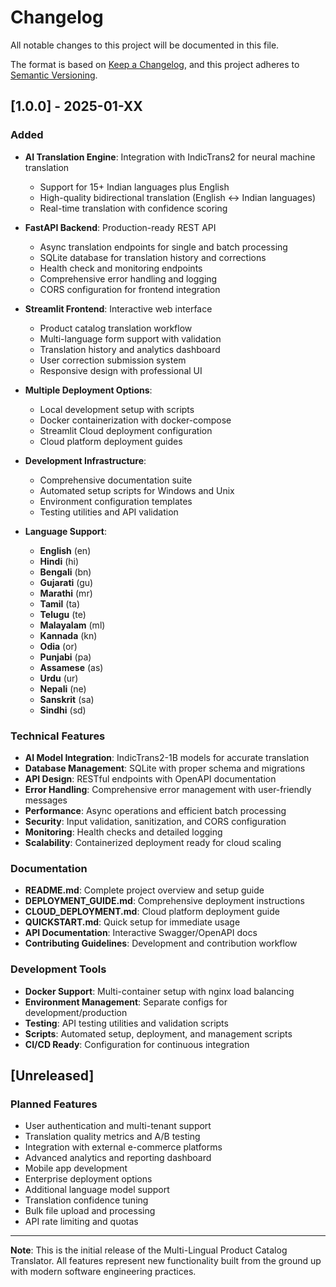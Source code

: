 # Changelog

All notable changes to this project will be documented in this file.

The format is based on [Keep a Changelog](https://keepachangelog.com/en/1.0.0/),
and this project adheres to [Semantic Versioning](https://semver.org/spec/v2.0.0.html).

## [1.0.0] - 2025-01-XX

### Added
- **AI Translation Engine**: Integration with IndicTrans2 for neural machine translation
  - Support for 15+ Indian languages plus English
  - High-quality bidirectional translation (English ↔ Indian languages)
  - Real-time translation with confidence scoring
  
- **FastAPI Backend**: Production-ready REST API
  - Async translation endpoints for single and batch processing
  - SQLite database for translation history and corrections
  - Health check and monitoring endpoints
  - Comprehensive error handling and logging
  - CORS configuration for frontend integration
  
- **Streamlit Frontend**: Interactive web interface
  - Product catalog translation workflow
  - Multi-language form support with validation
  - Translation history and analytics dashboard
  - User correction submission system
  - Responsive design with professional UI
  
- **Multiple Deployment Options**:
  - Local development setup with scripts
  - Docker containerization with docker-compose
  - Streamlit Cloud deployment configuration
  - Cloud platform deployment guides
  
- **Development Infrastructure**:
  - Comprehensive documentation suite
  - Automated setup scripts for Windows and Unix
  - Environment configuration templates
  - Testing utilities and API validation
  
- **Language Support**:
  - **English** (en)
  - **Hindi** (hi)
  - **Bengali** (bn)
  - **Gujarati** (gu)
  - **Marathi** (mr)
  - **Tamil** (ta)
  - **Telugu** (te)
  - **Malayalam** (ml)
  - **Kannada** (kn)
  - **Odia** (or)
  - **Punjabi** (pa)
  - **Assamese** (as)
  - **Urdu** (ur)
  - **Nepali** (ne)
  - **Sanskrit** (sa)
  - **Sindhi** (sd)

### Technical Features
- **AI Model Integration**: IndicTrans2-1B models for accurate translation
- **Database Management**: SQLite with proper schema and migrations
- **API Design**: RESTful endpoints with OpenAPI documentation
- **Error Handling**: Comprehensive error management with user-friendly messages
- **Performance**: Async operations and efficient batch processing
- **Security**: Input validation, sanitization, and CORS configuration
- **Monitoring**: Health checks and detailed logging
- **Scalability**: Containerized deployment ready for cloud scaling

### Documentation
- **README.md**: Complete project overview and setup guide
- **DEPLOYMENT_GUIDE.md**: Comprehensive deployment instructions
- **CLOUD_DEPLOYMENT.md**: Cloud platform deployment guide
- **QUICKSTART.md**: Quick setup for immediate usage
- **API Documentation**: Interactive Swagger/OpenAPI docs
- **Contributing Guidelines**: Development and contribution workflow

### Development Tools
- **Docker Support**: Multi-container setup with nginx load balancing
- **Environment Management**: Separate configs for development/production
- **Testing**: API testing utilities and validation scripts
- **Scripts**: Automated setup, deployment, and management scripts
- **CI/CD Ready**: Configuration for continuous integration

## [Unreleased]

### Planned Features
- User authentication and multi-tenant support
- Translation quality metrics and A/B testing
- Integration with external e-commerce platforms
- Advanced analytics and reporting dashboard
- Mobile app development
- Enterprise deployment options
- Additional language model support
- Translation confidence tuning
- Bulk file upload and processing
- API rate limiting and quotas

---

**Note**: This is the initial release of the Multi-Lingual Product Catalog Translator. All features represent new functionality built from the ground up with modern software engineering practices.
